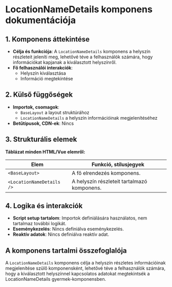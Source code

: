 # **LocationNameDetails komponens dokumentációja**

## **1. Komponens áttekintése**
- **Célja és funkciója**: A `LocationNameDetails` komponens a helyszín részleteit jeleníti meg, lehetővé téve a felhasználók számára, hogy információkat kapjanak a kiválasztott helyszínről.
- **Fő felhasználói interakciók**:
  - Helyszín kiválasztása
  - Információ megtekintése

## **2. Külső függőségek**
- **Importok, csomagok**:
  - `BaseLayout` a layout struktúrához
  - `LocationNameDetails` a helyszín információinak megjelenítéséhez
- **Betűtípusok, CDN-ek**: Nincs

## **3. Strukturális elemek**
**Táblázat minden HTML/Vue elemről:**

| **Elem**                  | **Funkció, stílusjegyek**                   |
| ------------------------- | ------------------------------------------- |
| `<BaseLayout>`            | A fő elrendezés komponens.                  |
| `<LocationNameDetails />` | A helyszín részleteit tartalmazó komponens. |

## **4. Logika és interakciók**
- **Script setup tartalom**: Importok definiálására használatos, nem tartalmaz további logikát.
- **Eseménykezelés**: Nincs definiálva eseménykezelés.
- **Reaktív adatok**: Nincs definiálva reaktív adat.

## **A komponens tartalmi összefoglalója**
A `LocationNameDetails` komponens célja a helyszín részletes információinak megjelenítése szülő komponensként, lehetővé téve a felhasználók számára, hogy a kiválasztott helyszínnel kapcsolatos adatokat megtekintsék a LocationNameDetails gyermek-komponensben.
